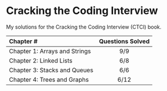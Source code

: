 # Cracking the Coding Interview

My solutions for the Cracking the Coding Interview (CTCI) book.

| Chapter # | Questions Solved |
|:----------|:----------------:|
| Chapter 1: Arrays and Strings | 9/9 |
| Chapter 2: Linked Lists | 6/8 |
| Chapter 3: Stacks and Queues | 6/6 |
| Chapter 4: Trees and Graphs | 6/12 |

